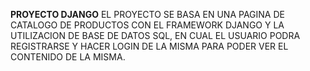 **PROYECTO DJANGO**
EL PROYECTO SE BASA EN UNA PAGINA DE CATALOGO DE PRODUCTOS CON EL FRAMEWORK DJANGO Y LA UTILIZACION DE BASE DE DATOS SQL, EN CUAL EL USUARIO PODRA REGISTRARSE Y HACER LOGIN DE LA MISMA PARA PODER VER EL CONTENIDO DE LA MISMA.
